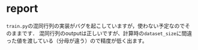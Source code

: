 # report
```train.py```の混同行列の実装がバグを起こしていますが，使わない予定なのでそのままです．
混同行列のoutputは正しいですが、計算時の```dataset_size```に間違った値を渡している（分母が違う）ので精度が低く出ます。